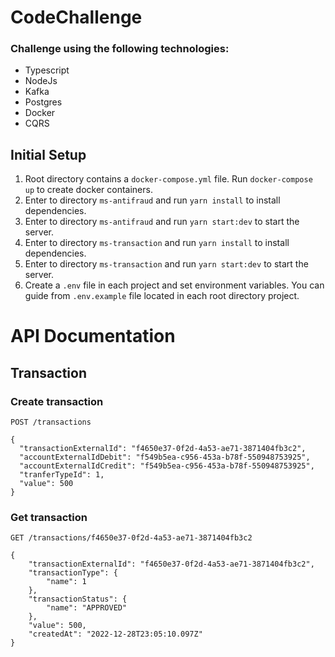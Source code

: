 # CodeChallenge
### Challenge using the following technologies:
- Typescript
- NodeJs
- Kafka
- Postgres
- Docker
- CQRS

## Initial Setup

1. Root directory contains a `docker-compose.yml` file. Run `docker-compose up` to create docker containers.
2. Enter to directory `ms-antifraud` and run `yarn install` to install dependencies.
3. Enter to directory `ms-antifraud` and run `yarn start:dev` to start the server.
4. Enter to directory `ms-transaction` and run `yarn install` to install dependencies.
5. Enter to directory `ms-transaction` and run `yarn start:dev` to start the server.
6. Create a `.env` file in each project and set environment variables. You can guide from `.env.example` file located in each root directory project.

# API Documentation

## Transaction

### Create transaction
```
POST /transactions
```
```
{
  "transactionExternalId": "f4650e37-0f2d-4a53-ae71-3871404fb3c2",
  "accountExternalIdDebit": "f549b5ea-c956-453a-b78f-550948753925",
  "accountExternalIdCredit": "f549b5ea-c956-453a-b78f-550948753925",
  "tranferTypeId": 1,
  "value": 500
}
```


### Get transaction
```
GET /transactions/f4650e37-0f2d-4a53-ae71-3871404fb3c2
```
```
{
    "transactionExternalId": "f4650e37-0f2d-4a53-ae71-3871404fb3c2",
    "transactionType": {
        "name": 1
    },
    "transactionStatus": {
        "name": "APPROVED"
    },
    "value": 500,
    "createdAt": "2022-12-28T23:05:10.097Z"
}
```

